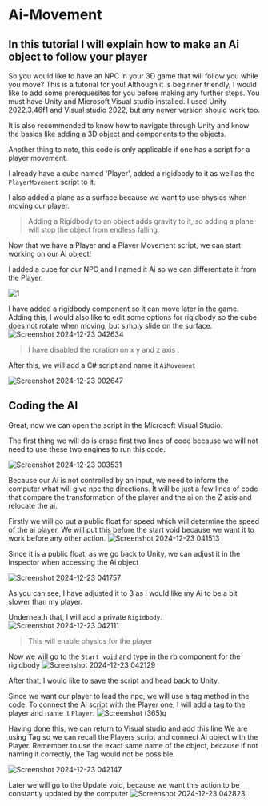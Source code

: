 # Ai-Movement
## In this tutorial I will explain how to make an Ai object to follow your player

So you would like to have an NPC in your 3D game that will follow you while you move?
This is a tutorial for you!
Although it is beginner friendly, I would like to add some prerequesites for you before making any further steps. 
You must have Unity and Microsoft Visual studio installed. I used Unity 2022.3.46f1 and Visual studio 2022, but any newer version should work too.

It is also recommended to know how to navigate through Unity and know the basics like adding a 3D object and components to the objects.

Another thing to note, this code is only applicable if one has a script for a player movement.

I already have a cube named 'Player', added a rigidbody to it as well as the `PlayerMovement` script to it.

I also added a plane as a surface because we want to use physics when moving our player.
> Adding a Rigidbody to an object adds gravity to it, so adding a plane will stop the object from endless falling.

Now that we have a Player and a Player Movement script, we can start working on our Ai object!

I added a cube for our NPC and I named it Ai so we can differentiate it from the Player.

![1](https://github.com/user-attachments/assets/5b322dd6-78ce-428f-8cfb-c0da5cf5812e)

I have added a rigidbody component so it can move later in the game. Adding this, I would also like to edit some options for rigidbody so the cube does not rotate when moving, but simply slide on the surface.
![Screenshot 2024-12-23 042634](https://github.com/user-attachments/assets/5986018f-f55f-43e6-885b-a60a040def47)
> I have disabled the roration on x y and z axis .

After this, we will add a C# script and name it `AiMovement`

![Screenshot 2024-12-23 002647](https://github.com/user-attachments/assets/7c1fd53a-6e04-4a73-92b6-732939f17a7f)

## Coding the AI

Great, now we can open the script in the Microsoft Visual Studio.

The first thing we will do is erase first two lines of code because we will not need to use these two engines to run this code.

![Screenshot 2024-12-23 003531](https://github.com/user-attachments/assets/95bd70e9-d415-4d1b-bc53-c147593c8250)


Because our Ai is not controlled by an input, we need to inform the computer what will give npc the directions. It will be just a few lines of code that compare the transformation of the player and the ai on the Z axis and relocate the ai.

Firstly we will go put a public float for speed which will determine the speed of the ai player. 
We will put this before the start void because we want it to work before any other action.
![Screenshot 2024-12-23 041513](https://github.com/user-attachments/assets/c4ccf4dd-100c-4f38-a914-73b560209b53)

Since it is a public float, as we go back to Unity, we can adjust it in the Inspector when accessing the Ai object

![Screenshot 2024-12-23 041757](https://github.com/user-attachments/assets/fde2b894-d134-4872-9a36-dc6713fe534b)

As you can see, I have adjusted it to 3 as I would like my Ai to be a bit slower than my player.

Underneath that, I will add a private `Rigidbody`.
![Screenshot 2024-12-23 042111](https://github.com/user-attachments/assets/765ab61d-25d3-4375-83bd-b9cbe3698daf)

> This will enable physics for the player

Now we will go to the `Start void` and type in the rb component for the rigidbody
![Screenshot 2024-12-23 042129](https://github.com/user-attachments/assets/110b0382-d5d6-4d96-a93d-eb9f2578da7f)

After that, I would like to save the script and head back to Unity.

Since we want our player to lead the npc, we will use a tag method in the code. To connect the Ai script with the Player one, I will add a tag to the player and name it `Player`.
![Screenshot (365)q](https://github.com/user-attachments/assets/49e977f3-629f-4924-a80b-4b0f7b38ed61)


Having done this, we can return to Visual studio and add this line
We are using Tag so we can recall the Players script and connect Ai object with the Player.
Remember to use the exact same name of the object, because if not naming it correctly, the Tag would not be possible.

![Screenshot 2024-12-23 042147](https://github.com/user-attachments/assets/b27de3f5-b978-4e70-ae8c-055bdbaa5495)

Later we will go to the Update void, because we want this action to be constantly updated by the computer
![Screenshot 2024-12-23 042823](https://github.com/user-attachments/assets/132a2824-6d0c-4c5d-8b36-6e87e7e18c6a)









